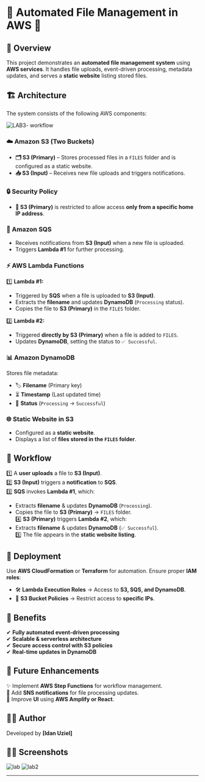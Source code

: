 # 📂 Automated File Management in AWS 🚀  

## 📝 Overview  
This project demonstrates an **automated file management system** using **AWS services**. It handles file uploads, event-driven processing, metadata updates, and serves a **static website** listing stored files.  

## 🏗️ Architecture  
The system consists of the following AWS components:


![LAB3- workflow](https://github.com/user-attachments/assets/4903abe8-fb20-43d6-b648-e7df035be6bc)


### ☁️ Amazon S3 (Two Buckets)  
- **🗂️ S3 (Primary)** – Stores processed files in a `FILES` folder and is configured as a static website.  
- **📥 S3 (Input)** – Receives new file uploads and triggers notifications.  

### 🔒 Security Policy  
- **🔐 S3 (Primary)** is restricted to allow access **only from a specific home IP address**.  

### 📩 Amazon SQS  
- Receives notifications from **S3 (Input)** when a new file is uploaded.  
- Triggers **Lambda #1** for further processing.  

### ⚡ AWS Lambda Functions  
1️⃣ **Lambda #1:**  
   - Triggered by **SQS** when a file is uploaded to **S3 (Input)**.  
   - Extracts the **filename** and updates **DynamoDB** (`Processing` status).  
   - Copies the file to **S3 (Primary)** in the `FILES` folder.  

2️⃣ **Lambda #2:**  
   - Triggered **directly by S3 (Primary)** when a file is added to `FILES`.  
   - Updates **DynamoDB**, setting the status to `✅ Successful`.  

### 📊 Amazon DynamoDB  
Stores file metadata:  
- 🏷️ **Filename** (Primary key)  
- ⏳ **Timestamp** (Last updated time)  
- 📌 **Status** (`Processing` → `Successful`)  

### 🌐 Static Website in S3  
- Configured as a **static website**.  
- Displays a list of **files stored in the `FILES` folder**.  

## 🔄 Workflow  
1️⃣ A **user uploads** a file to **S3 (Input)**.  
2️⃣ **S3 (Input)** triggers a **notification** to **SQS**.  
3️⃣ **SQS** invokes **Lambda #1**, which:  
   - Extracts **filename** & updates **DynamoDB** (`Processing`).  
   - Copies the file to **S3 (Primary)** → `FILES` folder.  
4️⃣ **S3 (Primary)** triggers **Lambda #2**, which:  
   - Extracts **filename** & updates **DynamoDB** (`✅ Successful`).  
5️⃣ The file appears in the **static website listing**.  

## 🚀 Deployment  
Use **AWS CloudFormation** or **Terraform** for automation. Ensure proper **IAM roles**:  
- 🛠️ **Lambda Execution Roles** → Access to **S3, SQS, and DynamoDB**.  
- 🔐 **S3 Bucket Policies** → Restrict access to **specific IPs**.  

## 🎯 Benefits  
✔ **Fully automated event-driven processing**  
✔ **Scalable & serverless architecture**  
✔ **Secure access control with S3 policies**  
✔ **Real-time updates in DynamoDB**  

## 🔮 Future Enhancements  
✨ Implement **AWS Step Functions** for workflow management.  
📢 Add **SNS notifications** for file processing updates.  
🎨 Improve **UI** using **AWS Amplify or React**.  

## 👨‍💻 Author  
Developed by **[Idan Uziel]**  

## 👨‍💻 Screenshots
![lab](https://github.com/user-attachments/assets/b95cc9a2-6c3c-4616-b924-116be7c62405)
![lab2](https://github.com/user-attachments/assets/771e1ebf-051e-48e2-8a8c-fd8afe1206bb)


---
